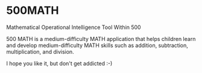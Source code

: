 # 500MATH
Mathematical Operational Intelligence Tool Within 500

500 MATH is a medium-difficulty MATH application that helps children learn and develop medium-difficulty MATH skills such as addition, subtraction, multiplication, and division.

I hope you like it, but don't get addicted :-)
